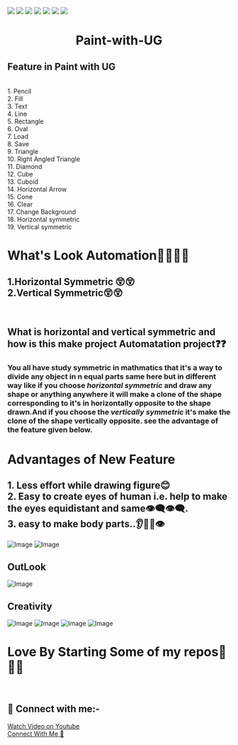 ![](https://img.shields.io/badge/Welcome-Developers-sliver.svg) 
![](https://img.shields.io/badge/Programming_Language-c++-blue.svg)
![](https://img.shields.io/badge/Library-Graphics.h-gold.svg)
![](https://img.shields.io/badge/Platform-Desktop_Development-green.svg)
![](https://img.shields.io/badge/Status-Beta-green.svg)
![](https://img.shields.io/badge/Version-CodeBlocks_20.03-red.svg)
![](https://img.shields.io/badge/Version-updated-blue.svg)
<h1><p align="center">Paint-with-UG</p></h1>
<h2> Feature in Paint with UG</h2><br>
1. Pencil <br>
2. Fill<br>
3. Text<br>
4. Line <br>
5. Rectangle<br>
6. Oval<br>
7. Load <br>
8. Save<br>
9. Triangle<br>
10. Right Angled Triangle<br>
11. Diamond<br>
12. Cube<br>
13. Cuboid<br>
14. Horizontal Arrow<br>
15. Cone<br>
16. Clear<br>
17. Change Background<br>
18. Horizontal symmetric<br>
19. Vertical symmetric<br>
<h1>What's Look Automation🤔🤔🤔🤔</h1>
<h2>1.Horizontal Symmetric 😲😲</br>
    2.Vertical Symmetric😲😲</h2>
 <br>
 <h2>What is horizontal and vertical symmetric and how is this make project Automatation project❓❓</h2>
  <h3>You all have study symmetric in mathmatics that it's a way to divide any object in n equal parts same here but in different way like if you choose <i>horizontal symmetric</i> and draw any shape or anything anywhere it will make a clone of the shape corresponding to it's in horizontally opposite to the shape drawn.And if you choose the <i>vertically symmetric</i> it's make the clone of the shape vertically opposite. see the advantage of the feature given below.</h3>
<h1>Advantages of New Feature</h1>
<h2>1. Less effort while drawing figure😊</br>
    2. Easy to create eyes of human i.e. help  to make the eyes equidistant and same👁‍🗨👁‍🗨.</br>
    3. easy to make body parts..👂👃👅👁</br></h2>
<img src="https://github.com/UG-SEP/Project-Guidance/blob/main/Desktop%20Application/Advanced/C%2B%2B/Paint%20With%20UG/screenshot/doremon.jpg" alt="Image" >
<img src="https://github.com/UG-SEP/Project-Guidance/blob/main/Desktop%20Application/Advanced/C%2B%2B/Paint%20With%20UG/screenshot/verti_sym.jpg" alt="Image" >
<h2>OutLook</h2>
 <img src="https://github.com/UG-SEP/Project-Guidance/blob/main/Desktop%20Application/Advanced/C%2B%2B/Paint%20With%20UG/screenshot/new%20look.jpg" alt="Image" >
 <h2>Creativity</h2> 
 <img src="https://github.com/UG-SEP/Project-Guidance/blob/main/Desktop%20Application/Advanced/C%2B%2B/Paint%20With%20UG/screenshot/Screenshot%202021-02-09%20215935.jpg" alt="Image" >
 <img src="https://github.com/UG-SEP/Project-Guidance/blob/main/Desktop%20Application/Advanced/C%2B%2B/Paint%20With%20UG/screenshot/Screenshot%202021-02-09%20223034.jpg" alt="Image">
 <img src="https://github.com/UG-SEP/Project-Guidance/blob/main/Desktop%20Application/Advanced/C%2B%2B/Paint%20With%20UG/screenshot/Screenshot%202021-02-09%20223338.jpg" alt="Image">
 <img src="https://github.com/UG-SEP/Project-Guidance/blob/main/Desktop%20Application/Advanced/C%2B%2B/Paint%20With%20UG/screenshot/Screenshot%202021-02-09%20223744.jpg" alt="Image">
<h1> Love By Starting Some of my repos💖💖💖</h1><br>
<h2> 🤝 Connect with me:-</h2>
<a href="https://www.youtube.com/channel/UChdmj1kcZiXXsmEKz7dVnWQ">Watch Video on Youtube</a> <br>
<a href="https://www.linkedin.com/in/ujjwal-gupta-ug-233543202/">Connect With Me 🤝</a>


